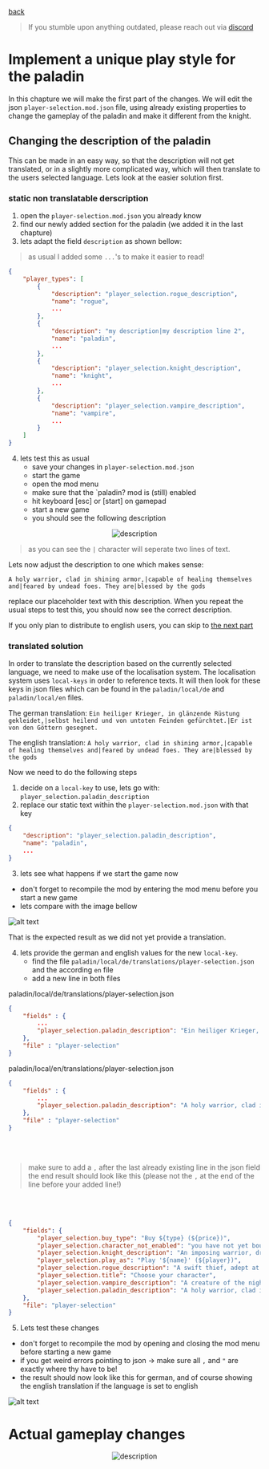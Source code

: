 <a href="./edit-config.md">back</a>

>If you stumble upon anything outdated, please reach out via [discord](https://discord.gg/uJjuuAH5uX)

# Implement a unique play style for the paladin
In this chapture we will make the first part of the changes. We will edit the json `player-selection.mod.json` file, using already existing properties to change the gameplay of the paladin and make it different from the knight.

## Changing the description of the paladin
This can be made in an easy way, so that the description will not get translated, or in a slightly more complicated way, which will then translate to the users selected language. Lets look at the easier solution first.

### static non translatable derscription
1. open the `player-selection.mod.json` you already know
2. find our newly added section for the paladin (we added it in the last chapture)
3. lets adapt the field `description` as shown bellow:

> as usual I added some `...`'s to make it easier to read!

```json
{
    "player_types": [
        {
            "description": "player_selection.rogue_description",
            "name": "rogue",
            ...
        },
        {
            "description": "my description|my description line 2",
            "name": "paladin",
            ...
        },
        {
            "description": "player_selection.knight_description",
            "name": "knight",
            ...
        },
        {
            "description": "player_selection.vampire_description",
            "name": "vampire",
            ...
        }
    ]
}
```

4. lets test this as usual
    - save your changes in `player-selection.mod.json`
    - start the game
    - open the mod menu
    - make sure that the `paladin? mod is (still) enabled
    - hit keyboard [esc] or [start] on gamepad
    - start a new game
    - you should see the following description

<p align="center">
  <img src="paladin-simple-description.png" alt="description" style="max-width: 500px;">
</p>

> as you can see the `|` character will seperate two lines of text.

Lets now adjust the description to one which makes sense:

`A holy warrior, clad in shining armor,|capable of healing themselves and|feared by undead foes. They are|blessed by the gods`

replace our placeholder text with this description. When you repeat the usual steps to test this, you should now see the correct description.

If you only plan to distribute to english users, you can skip to [the next part](./paladin-basic-changes.md#actual-gameplay-changes)

### translated solution
In order to translate the description based on the currently selected language, we need to make use of the localisation system. The localisation system uses `local-keys` in order to reference texts. It will then look for these keys in json files which can be found in the `paladin/local/de` and `paladin/local/en` files.

The german translation:
`Ein heiliger Krieger, in glänzende Rüstung gekleidet,|selbst heilend und von untoten Feinden gefürchtet.|Er ist von den Göttern gesegnet.`

The english translation:
`A holy warrior, clad in shining armor,|capable of healing themselves and|feared by undead foes. They are|blessed by the gods`

Now we need to do the following steps
1. decide on a `local-key` to use, lets go with: `player_selection.paladin_description`
2. replace our static text within the `player-selection.mod.json` with that key

```json
{
    "description": "player_selection.paladin_description",
    "name": "paladin",
    ...
}
```

3. lets see what happens if we start the game now
 - don't forget to recompile the mod by entering the mod menu before you start a new game
 - lets compare with the image bellow

![alt text](missing-translation.png)

That is the expected result as we did not yet provide a translation.

4. lets provide the german and english values for the new `local-key`.
    - find the file `paladin/local/de/translations/player-selection.json` and the according `en` file
    - add a new line in both files

paladin/local/de/translations/player-selection.json
```json
{
    "fields" : {
        ...
        "player_selection.paladin_description": "Ein heiliger Krieger, in glänzende Rüstung gekleidet,|selbst heilend und von untoten Feinden gefürchtet.|Er ist von den Göttern gesegnet." 
    },
    "file" : "player-selection"
}
```

paladin/local/en/translations/player-selection.json
```json
{
    "fields" : {
        ...
        "player_selection.paladin_description": "A holy warrior, clad in shining armor,|capable of healing themselves and|feared by undead foes. They are|blessed by the gods"
    },
    "file" : "player-selection"
}
```
<br>
<br>

>make sure to add a `,` after the last already existing line in the json field the end result should look like this (please not the `,` at the end of the line before your added line!)

<br>
<br>

```json
{
    "fields": {
        "player_selection.buy_type": "Buy ${type} (${price})",
        "player_selection.character_not_enabled": "you have not yet bought this character",
        "player_selection.knight_description": "An imposing warrior, dressed in heavy armor|capable of delivering powerful attacks and|stunning foes. They can use potions to heal,|but lack agility.",
        "player_selection.play_as": "Play '${name}' (${player})",
        "player_selection.rogue_description": "A swift thief, adept at ranged combat,|evading attacks, regenerating quickly,|and striking twice per round. They are a|deadly opponent that strikes from the shadows.",
        "player_selection.title": "Choose your character",
        "player_selection.vampire_description": "A creature of the night, feared for their|savage attacks and evasion. They regenerate|by drinking blood from their foes, eschewing|potions. A deadly predator feared in the dark.",
        "player_selection.paladin_description": "A holy warrior, clad in shining armor,|capable of healing themselves and|feared by undead foes. They are|blessed by the gods"
    },
    "file": "player-selection"
}
```

5. Lets test these changes
- don't forget to recompile the mod by opening and closing the mod menu before starting a new game
- if you get weird errors pointing to json -> make sure all `,` and `"` are exactly where thy have to be!
- the result should now look like this for german, and of course showing the english translation if the language is set to english

![alt text](translated-description.png)

# Actual gameplay changes

<p align="center">
  <img src="../../../wip.png" alt="description" style="max-width: 500px;">
</p>